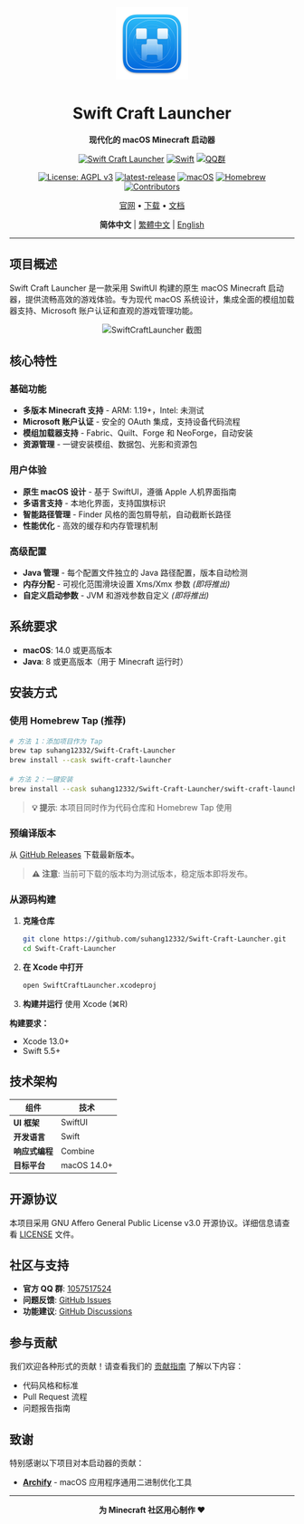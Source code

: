 <div align="center">
  <img src="SwiftCraftLauncher/Assets.xcassets/AppIcon.appiconset/mac512pt2x.png" alt="SwiftCraftLauncher" width="128" height="128">
  
  # Swift Craft Launcher
  
  **现代化的 macOS Minecraft 启动器**
  
  [![Swift Craft Launcher](https://img.shields.io/badge/Swift%20Craft%20Launcher-SCL-orange.svg)](https://github.com/suhang12332/Swift-Craft-Launcher)
  [![Swift](https://img.shields.io/badge/Swift-5.5+-red.svg)](https://swift.org/)
  [![QQ群](https://img.shields.io/badge/QQ%E7%BE%A4-1057517524-blue.svg)](https://qm.qq.com/cgi-bin/qm/qr?k=1057517524)
  
  [![License: AGPL v3](https://img.shields.io/badge/License-AGPL%20v3-blue.svg)](https://www.gnu.org/licenses/agpl-3.0)
  [![latest-release](https://img.shields.io/github/v/release/suhang12332/Swift-Craft-Launcher?label=latest-release)](https://github.com/suhang12332/Swift-Craft-Launcher/releases/latest)
  [![macOS](https://img.shields.io/badge/macOS-14.0+-blue.svg)](https://developer.apple.com/macos/)
  [![Homebrew](https://img.shields.io/badge/Homebrew-available-green.svg)](https://formulae.brew.sh/cask/swiftcraft-launcher)
  [![Contributors](https://img.shields.io/github/contributors/suhang12332/Swift-Craft-Launcher?color=ee8449&style=flat-square)](https://github.com/suhang12332/Swift-Craft-Launcher/graphs/contributors)
  
  [官网](https://suhang12332.github.io/swift-craft-launcher-web.github.io/) • [下载](https://github.com/suhang12332/Swift-Craft-Launcher/releases/latest) • [文档](https://github.com/suhang12332/Swift-Craft-Launcher/wiki)
  
  **简体中文** | [繁體中文](doc/README_zh-TW.md) | [English](doc/README_en.md)
</div>

---

## 项目概述

Swift Craft Launcher 是一款采用 SwiftUI 构建的原生 macOS Minecraft 启动器，提供流畅高效的游戏体验。专为现代 macOS 系统设计，集成全面的模组加载器支持、Microsoft 账户认证和直观的游戏管理功能。

<div align="center">
  <img src="https://s2.loli.net/2025/08/12/pTPxSJh1bCzmGKo.png" alt="SwiftCraftLauncher 截图" width="800">
</div>

## 核心特性

### 基础功能
- **多版本 Minecraft 支持** - ARM: 1.19+，Intel: 未测试
- **Microsoft 账户认证** - 安全的 OAuth 集成，支持设备代码流程
- **模组加载器支持** - Fabric、Quilt、Forge 和 NeoForge，自动安装
- **资源管理** - 一键安装模组、数据包、光影和资源包

### 用户体验
- **原生 macOS 设计** - 基于 SwiftUI，遵循 Apple 人机界面指南
- **多语言支持** - 本地化界面，支持国旗标识
- **智能路径管理** - Finder 风格的面包屑导航，自动截断长路径
- **性能优化** - 高效的缓存和内存管理机制

### 高级配置
- **Java 管理** - 每个配置文件独立的 Java 路径配置，版本自动检测
- **内存分配** - 可视化范围滑块设置 Xms/Xmx 参数 *(即将推出)*
- **自定义启动参数** - JVM 和游戏参数自定义 *(即将推出)*

## 系统要求

- **macOS**: 14.0 或更高版本
- **Java**: 8 或更高版本（用于 Minecraft 运行时）

## 安装方式

### 使用 Homebrew Tap (推荐)
```bash
# 方法 1：添加项目作为 Tap
brew tap suhang12332/Swift-Craft-Launcher
brew install --cask swift-craft-launcher

# 方法 2：一键安装
brew install --cask suhang12332/Swift-Craft-Launcher/swift-craft-launcher
```

> **💡 提示**: 本项目同时作为代码仓库和 Homebrew Tap 使用

### 预编译版本
从 [GitHub Releases](https://github.com/suhang12332/Swift-Craft-Launcher/releases/latest) 下载最新版本。

> **⚠️ 注意**: 当前可下载的版本均为测试版本，稳定版本即将发布。

### 从源码构建
1. **克隆仓库**
   ```bash
   git clone https://github.com/suhang12332/Swift-Craft-Launcher.git
   cd Swift-Craft-Launcher
   ```

2. **在 Xcode 中打开**
   ```bash
   open SwiftCraftLauncher.xcodeproj
   ```

3. **构建并运行** 使用 Xcode (⌘R)

**构建要求：**
- Xcode 13.0+
- Swift 5.5+

## 技术架构

| 组件 | 技术 |
|------|------|
| **UI 框架** | SwiftUI |
| **开发语言** | Swift |
| **响应式编程** | Combine |
| **目标平台** | macOS 14.0+ |

## 开源协议

本项目采用 GNU Affero General Public License v3.0 开源协议。详细信息请查看 [LICENSE](LICENSE) 文件。

## 社区与支持

- **官方 QQ 群**: [1057517524](https://qm.qq.com/cgi-bin/qm/qr?k=1057517524)
- **问题反馈**: [GitHub Issues](https://github.com/suhang12332/Swift-Craft-Launcher/issues)
- **功能建议**: [GitHub Discussions](https://github.com/suhang12332/Swift-Craft-Launcher/discussions)

## 参与贡献

我们欢迎各种形式的贡献！请查看我们的 [贡献指南](CONTRIBUTING.md) 了解以下内容：
- 代码风格和标准
- Pull Request 流程
- 问题报告指南

## 致谢

特别感谢以下项目对本启动器的贡献：

- **[Archify](https://github.com/Oct4Pie/archify)** - macOS 应用程序通用二进制优化工具

---

<div align="center">
  <strong>为 Minecraft 社区用心制作 ❤️</strong>
</div>
